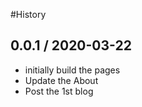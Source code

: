 #History

## 0.0.1 / 2020-03-22

  * initially build the pages
  * Update the About
  * Post the 1st blog
